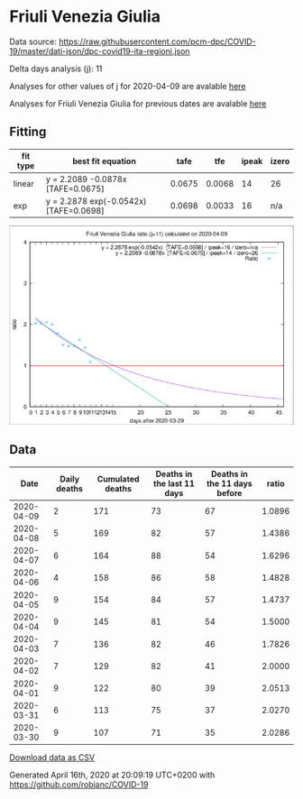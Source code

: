 # Friuli Venezia Giulia

Data source: https://raw.githubusercontent.com/pcm-dpc/COVID-19/master/dati-json/dpc-covid19-ita-regioni.json

Delta days analysis (j): 11

Analyses for other values of j for 2020-04-09 are avalable [here](../2020-04-09/README.md)

Analyses for Friuli Venezia Giulia for previous dates are avalable [here](../README.md)

## Fitting 
|fit type|best fit equation|tafe|tfe|ipeak|izero|
|-------|-----|--------|------|---|---|
|linear|y = 2.2089 -0.0878x  [TAFE=0.0675]|0.0675|0.0068|14|26|
|exp|y = 2.2878 exp(-0.0542x)  [TAFE=0.0698]|0.0698|0.0033|16|n/a|

![Plot](COVID-19_friuli_venezia_giulia_j11_2020-04-09.png)

## Data
|Date|Daily deaths|Cumulated deaths|Deaths in the last 11 days|Deaths in the 11 days before|ratio|
|----|----------|-----------|-------|--------------------|-----|
|2020-04-09|2|171|73|67|1.0896|
|2020-04-08|5|169|82|57|1.4386|
|2020-04-07|6|164|88|54|1.6296|
|2020-04-06|4|158|86|58|1.4828|
|2020-04-05|9|154|84|57|1.4737|
|2020-04-04|9|145|81|54|1.5000|
|2020-04-03|7|136|82|46|1.7826|
|2020-04-02|7|129|82|41|2.0000|
|2020-04-01|9|122|80|39|2.0513|
|2020-03-31|6|113|75|37|2.0270|
|2020-03-30|9|107|71|35|2.0286|

[Download data as CSV](COVID-19_friuli_venezia_giulia_j11_2020-04-09.csv)

Generated April 16th, 2020 at 20:09:19 UTC+0200 with https://github.com/robianc/COVID-19
